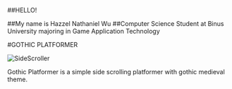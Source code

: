 ##HELLO!

##My name is Hazzel Nathaniel Wu
##Computer Science Student at Binus University majoring in Game Application Technology


#GOTHIC PLATFORMER

![SideScroller](https://github.com/user-attachments/assets/32c836eb-ef19-4a26-9863-cd60bec3f4a0)

Gothic Platformer is a simple side scrolling platformer with gothic medieval theme.


<!--
**HazzelNat/HazzelNat** is a ✨ _special_ ✨ repository because its `README.md` (this file) appears on your GitHub profile.

Here are some ideas to get you started:

- 🔭 I’m currently working on ...
- 🌱 I’m currently learning ...
- 👯 I’m looking to collaborate on ...
- 🤔 I’m looking for help with ...
- 💬 Ask me about ...
- 📫 How to reach me: ...
- 😄 Pronouns: ...
- ⚡ Fun fact: ...
-->
